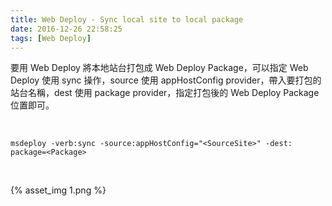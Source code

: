 ```yaml
---
title: Web Deploy - Sync local site to local package
date: 2016-12-26 22:58:25
tags: [Web Deploy]
---
```


要用 Web Deploy 將本地站台打包成 Web Deploy Package，可以指定 Web Deploy 使用 sync 操作，source 使用 appHostConfig provider，帶入要打包的站台名稱，dest 使用 package provider，指定打包後的 Web Deploy Package 位置即可。

<!-- More -->

<br/>

    msdeploy -verb:sync -source:appHostConfig="<SourceSite>" -dest: package=<Package> 

<br/>


{% asset_img 1.png %}

<br/>
